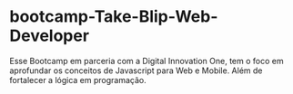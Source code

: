 # bootcamp-Take-Blip-Web-Developer

Esse Bootcamp em parceria com a Digital Innovation One, tem o foco em aprofundar os conceitos de Javascript para Web e Mobile. Além de fortalecer a lógica em programação.
